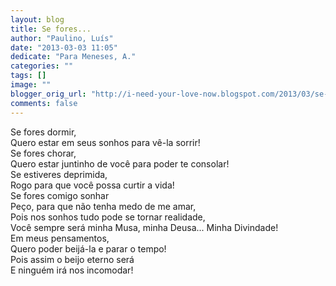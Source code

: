 ```yaml
---
layout: blog
title: Se fores...
author: "Paulino, Luís"
date: "2013-03-03 11:05"
dedicate: "Para Meneses, A."
categories: ""
tags: []
image: ""
blogger_orig_url: "http://i-need-your-love-now.blogspot.com/2013/03/se-fores.html"
comments: false
---
```


Se fores dormir,\
Quero estar em seus sonhos para vê-la sorrir!\
Se fores chorar,\
Quero estar juntinho de você para poder te consolar!\
Se estiveres deprimida,\
Rogo para que você possa curtir a vida!\
Se fores comigo sonhar\
Peço, para que não tenha medo de me amar,\
Pois nos sonhos tudo pode se tornar realidade,\
Você sempre será minha Musa, minha Deusa... Minha Divindade!\
Em meus pensamentos,\
Quero poder beijá-la e parar o tempo!\
Pois assim o beijo eterno será\
E ninguém irá nos incomodar!
